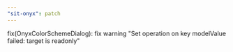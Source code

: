 ```yaml
---
"sit-onyx": patch
---
```


fix(OnyxColorSchemeDialog): fix warning "Set operation on key modelValue failed: target is readonly"
